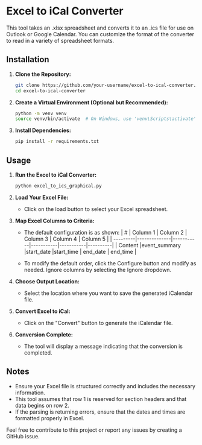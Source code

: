 # Excel to iCal Converter

This tool takes an .xlsx spreadsheet and converts it to an .ics file for use on Outlook or Google Calendar. You can customize the format of the converter to read in a variety of spreadsheet formats.

## Installation

1. **Clone the Repository:**

    ```bash
    git clone https://github.com/your-username/excel-to-ical-converter.git
    cd excel-to-ical-converter
    ```

2. **Create a Virtual Environment (Optional but Recommended):**

    ```bash
    python -m venv venv
    source venv/bin/activate  # On Windows, use 'venv\Scripts\activate'
    ```

3. **Install Dependencies:**

    ```bash
    pip install -r requirements.txt
    ```

## Usage

1. **Run the Excel to iCal Converter:**

    ```bash
    python excel_to_ics_graphical.py
    ```

2. **Load Your Excel File:**

    - Click on the load button to select your Excel spreadsheet.

3. **Map Excel Columns to Criteria:**
    - The default configuration is as shown:
        | #        | Column 1     | Column 2  | Column 3  | Column 4  | Column 5 |
        | ---------|--------------|-----------|-----------|-----------|----------|
        | Content  |event_summary |start_date |start_time | end_date  | end_time |

    - To modify the default order, click the Configure button and modify as needed. Ignore columns by selecting the Ignore dropdown.

4. **Choose Output Location:**
    - Select the location where you want to save the generated iCalendar file.

5. **Convert Excel to iCal:**
    - Click on the "Convert" button to generate the iCalendar file.

6. **Conversion Complete:**
    - The tool will display a message indicating that the conversion is completed.

## Notes

- Ensure your Excel file is structured correctly and includes the necessary information.
- This tool assumes that row 1 is reserved for section headers and that data begins on row 2.
- If the parsing is returning errors, ensure that the dates and times are formatted properly in Excel.

Feel free to contribute to this project or report any issues by creating a GitHub issue.

